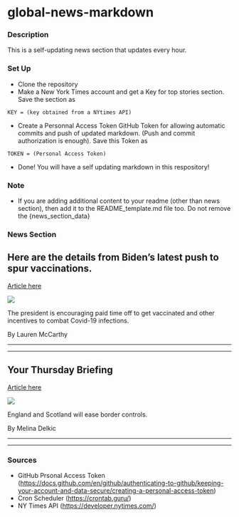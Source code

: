 # global-news-markdown

### Description 
This is a self-updating news section that updates every hour.

### Set Up 
* Clone the repository
* Make a New York Times account and get a Key for top stories section. Save the section as 
 ```
 KEY = (key obtained from a NYtimes API)
 ```
*  Create a Personnal Access Token GitHub Token for allowing automatic commits and push of updated markdown. (Push and commit authorization is enough). Save this Token as 
```
TOKEN = (Personal Access Token)
```
* Done! You will have a self updating markdown in this respository!

### Note
* If you are adding additional content to your readme (other than news section), then add it to the README_template.md file too. Do not remove the {news_section_data}



### News Section 
Here are the details from Biden’s latest push to spur vaccinations.
-------------------------------------------------------------------

[Article here](https://www.nytimes.com/2021/07/29/world/biden-covid-plan.html)

[![](https://static01.nyt.com/images/2021/07/29/lens/29virus-briefing-fed-mandate-points1/merlin_191980404_36dae6d9-e4bb-476b-9e71-1dcdc523dbd5-superJumbo.jpg)](https://www.nytimes.com/2021/07/29/world/biden-covid-plan.html)

The president is encouraging paid time off to get vaccinated and other incentives to combat Covid-19 infections.

By Lauren McCarthy

* * *

* * *

Your Thursday Briefing
----------------------

[Article here](https://www.nytimes.com/2021/07/29/briefing/england-scotland-border-olympics-wins.html)

[![](https://static01.nyt.com/images/2021/07/28/world/29am-briefing-europe-uk-travel/28virus-briefing-uk-travel-superJumbo.jpg)](https://www.nytimes.com/2021/07/29/briefing/england-scotland-border-olympics-wins.html)

England and Scotland will ease border controls.

By Melina Delkic

* * *

* * *

### Sources 
* GitHub Prsonal Access Token (https://docs.github.com/en/github/authenticating-to-github/keeping-your-account-and-data-secure/creating-a-personal-access-token)
* Cron Scheduler (https://crontab.guru/)
* NY Times API (https://developer.nytimes.com/)
